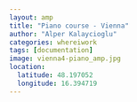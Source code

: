 ```yaml
---
layout: amp
title: "Piano course - Vienna"
author: "Alper Kalaycioglu"
categories: whereiwork
tags: [documentation]
image: vienna4-piano_amp.jpg
location:
  latitude: 48.197052
  longitude: 16.394719
---
```

